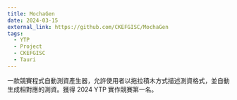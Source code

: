 ```yaml
---
title: MochaGen
date: 2024-03-15
external_link: https://github.com/CKEFGISC/MochaGen
tags:
  - YTP
  - Project
  - CKEFGISC
  - Tauri
---
```


一款競賽程式自動測資產生器，允許使用者以拖拉積木方式描述測資格式，並自動生成相對應的測資。獲得 2024 YTP 實作競賽第一名。

<!--more-->
